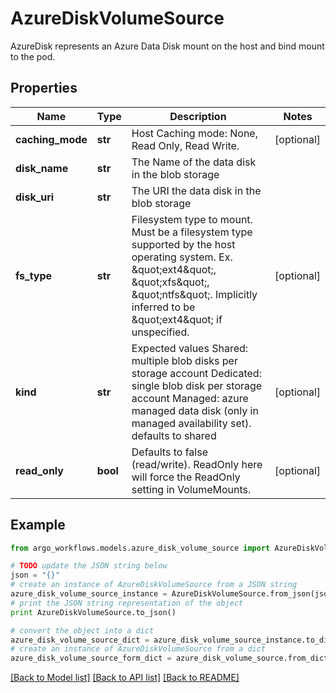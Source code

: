 # AzureDiskVolumeSource

AzureDisk represents an Azure Data Disk mount on the host and bind mount to the pod.

## Properties

Name | Type | Description | Notes
------------ | ------------- | ------------- | -------------
**caching_mode** | **str** | Host Caching mode: None, Read Only, Read Write. | [optional] 
**disk_name** | **str** | The Name of the data disk in the blob storage | 
**disk_uri** | **str** | The URI the data disk in the blob storage | 
**fs_type** | **str** | Filesystem type to mount. Must be a filesystem type supported by the host operating system. Ex. \&quot;ext4\&quot;, \&quot;xfs\&quot;, \&quot;ntfs\&quot;. Implicitly inferred to be \&quot;ext4\&quot; if unspecified. | [optional] 
**kind** | **str** | Expected values Shared: multiple blob disks per storage account  Dedicated: single blob disk per storage account  Managed: azure managed data disk (only in managed availability set). defaults to shared | [optional] 
**read_only** | **bool** | Defaults to false (read/write). ReadOnly here will force the ReadOnly setting in VolumeMounts. | [optional] 

## Example

```python
from argo_workflows.models.azure_disk_volume_source import AzureDiskVolumeSource

# TODO update the JSON string below
json = "{}"
# create an instance of AzureDiskVolumeSource from a JSON string
azure_disk_volume_source_instance = AzureDiskVolumeSource.from_json(json)
# print the JSON string representation of the object
print AzureDiskVolumeSource.to_json()

# convert the object into a dict
azure_disk_volume_source_dict = azure_disk_volume_source_instance.to_dict()
# create an instance of AzureDiskVolumeSource from a dict
azure_disk_volume_source_form_dict = azure_disk_volume_source.from_dict(azure_disk_volume_source_dict)
```
[[Back to Model list]](../README.md#documentation-for-models) [[Back to API list]](../README.md#documentation-for-api-endpoints) [[Back to README]](../README.md)


